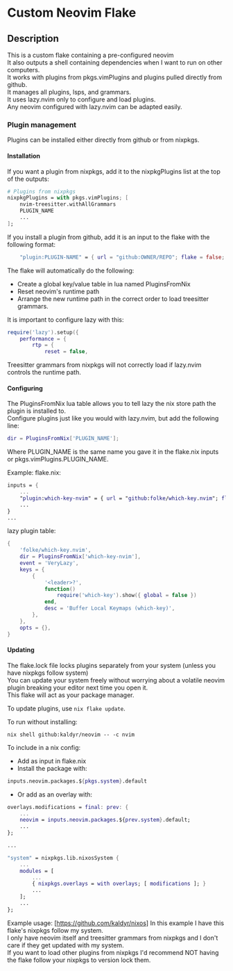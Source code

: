 # Custom Neovim Flake

## Description

This is a custom flake containing a pre-configured neovim  
It also outputs a shell containing dependencies when I want to run on other computers.  
It works with plugins from pkgs.vimPlugins and plugins pulled directly from github.  
It manages all plugins, lsps, and grammars.  
It uses lazy.nvim only to configure and load plugins.  
Any neovim configured with lazy.nvim can be adapted easily.  

### Plugin management

Plugins can be installed either directly from github or from nixpkgs.  

#### Installation
If you want a plugin from nixpkgs, add it to the nixpkgPlugins list at the top of the outputs:
```nix
# Plugins from nixpkgs
nixpkgPlugins = with pkgs.vimPlugins; [
    nvim-treesitter.withAllGrammars
    PLUGIN_NAME
    ...
];
```

If you install a plugin from github, add it is an input to the flake with the following format:
```nix
    "plugin:PLUGIN-NAME" = { url = "github:OWNER/REPO"; flake = false; };
```

The flake will automatically do the following:
- Create a global key/value table in lua named PluginsFromNix
- Reset neovim's runtime path
- Arrange the new runtime path in the correct order to load treesitter grammars.

It is important to configure lazy with this:
```lua
require('lazy').setup({
    performance = {
        rtp = {
            reset = false,
```
Treesitter grammars from nixpkgs will not correctly load if lazy.nvim controls the runtime path.

#### Configuring

The PluginsFromNix lua table allows you to tell lazy the nix store path the plugin is installed to.  
Configure plugins just like you would with lazy.nvim, but add the following line:
```lua
dir = PluginsFromNix['PLUGIN_NAME'];
```
Where PLUGIN_NAME is the same name you gave it in the flake.nix inputs or pkgs.vimPlugins.PLUGIN_NAME.  

Example:
flake.nix:
```nix
inputs = {
    ...
    "plugin:which-key-nvim" = { url = "github:folke/which-key.nvim"; flake = false; };
    ...
}
...
```
lazy plugin table:
```lua
{
    'folke/which-key.nvim',
    dir = PluginsFromNix['which-key-nvim'],
    event = 'VeryLazy',
    keys = {
        {
            '<leader>?',
            function()
                require('which-key').show({ global = false })
            end,
            desc = 'Buffer Local Keymaps (which-key)',
        },
    },
    opts = {},
}
```

#### Updating

The flake.lock file locks plugins separately from your system (unless you have nixpkgs follow system)  
You can update your system freely without worrying about a volatile neovim plugin breaking your editor next time you open it.  
This flake will act as your package manager.  

To update plugins, use ```nix flake update```.  

To run without installing:
```fish
nix shell github:kaldyr/neovim -- -c nvim
```
To include in a nix config:
- Add as input in flake.nix
- Install the package with:
```nix
inputs.neovim.packages.${pkgs.system}.default
```
- Or add as an overlay with:
```nix
overlays.modifications = final: prev: {
    ...
    neovim = inputs.neovim.packages.${prev.system}.default;
    ...
};

...

"system" = nixpkgs.lib.nixosSystem {
    ...
    modules = [
        ...
        { nixpkgs.overlays = with overlays; [ modifications ]; }
        ...
    ];
    ...
};
```

Example usage: [https://github.com/kaldyr/nixos]
In this example I have this flake's nixpkgs follow my system.  
I only have neovim itself and treesitter grammars from nixpkgs and I don't care if they get updated with my system.  
If you want to load other plugins from nixpkgs I'd recommend NOT having the flake follow your nixpkgs to version lock them.  
